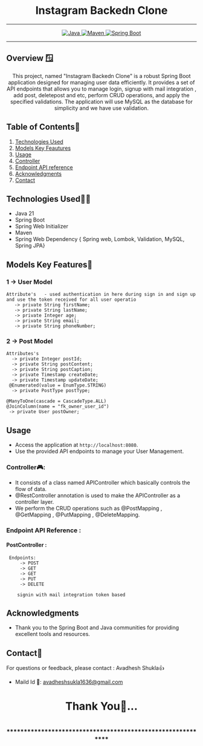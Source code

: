 # <h1 align = "center"> Instagram Backedn Clone </h1>
___ 
<p align="center">
<a href="Java url">
    <img alt="Java" src="https://img.shields.io/badge/Java->=8-darkblue.svg" />
</a>
<a href="Maven url" >
    <img alt="Maven" src="https://img.shields.io/badge/maven-3.1.3-brightgreen.svg" />
</a>
<a href="Spring Boot url" >
    <img alt="Spring Boot" src="https://img.shields.io/badge/Spring Boot-3.0.6-brightgreen.svg" />
</a>
</p>

---

<p align="left">

<!-- Project Description -->
## Overview 🪟
<p align="center">This project, named "Instagram Backedn Clone" is a robust Spring Boot application designed for managing user data efficiently. It provides a set of API endpoints that allows  you to manage login, signup with mail integration , add post, deletepost and etc, perform CRUD operations, and apply the specified validations. The application will use MySQL as the database for simplicity and we have use validation.
</p>

<!-- Table of Contents -->
## Table of Contents📑
1. [Technologies Used](#technologies-used)
2. [Models Key Feautures](#models-key-features🔑)
3. [Usage](#usage)
4. [Controller](#controller🎮)
5. [Endpoint API reference](#endpoint-api-reference)
6. [Acknowledgments](#acknowledgments)
7. [Contact](#contact)

<!-- Technologies Used -->
## Technologies Used🧑‍💻
- Java 21
- Spring Boot
- Spring Web Initializer
- Maven 
- Spring Web Dependency  { Spring web, Lombok, Validation, MySQL, Spring JPA}


<!-- Model --->

## Models Key Features🔑
### 1 -> User Model
    Attribute's   - used authentication in here during sign in and sign up and use the token received for all user operatio
       -> private String firstName;
       -> private String lastName;
       -> private Integer age;
       -> private String email;
       -> private String phoneNumber;


### 2 -> Post Model
    Attributes's
      -> private Integer postId;
      -> private String postContent;
      -> private String postCaption;
      -> private Timestamp createDate;
      -> private Timestamp updateDate;
     @Enumerated(value = EnumType.STRING)
      -> private PostType postType;

    @ManyToOne(cascade = CascadeType.ALL)
    @JoinColumn(name = "fk_owner_user_id")
     -> private User postOwner;


<!-- Usage -->
## Usage
- Access the application at `http://localhost:8080`.
- Use the provided API endpoints to manage your User Management.

### Controller🎮:
- It consists of a class named APIController which basically controls the flow of data.
- @RestController annotation is used to make the APIController as a controller layer.
- We perform the CRUD operations such as @PostMapping , @GetMapping , @PutMapping , @DeleteMapping.

### Endpoint API Reference :

#### PostController :
     Endpoints:
         -> POST
         -> GET
         -> GET 
         -> PUT
         -> DELETE

        signin with mail integration token based
         

 <!-- Acknowledgments -->
## Acknowledgments
- Thank you to the Spring Boot and Java communities for providing excellent tools and resources.

<!-- Contact -->
## Contact📲
For questions or feedback, please contact : Avadhesh Shukla👍
- Maild Id 📧: avadheshsukla1636@gmail.com

<h1 align="center">Thank You💖...<h1>
<h3 align = "center"> ***********************************************************<h3>




 
